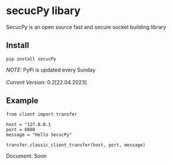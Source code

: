 # secucPy libary
SecucPy is an open source fast and secure socket building library

## Install

```
pip install secucPy

```

*NOTE:* PyPi is updated every Sunday<br></br>
*Current Version:* 0.2[22.04.2023] 


## Example

```
from client import transfer

host = "127.0.0.1
port = 8080
message = "Hello SecucPy"

transfer.classic_client_transfer(host, port, message)
```

Document: Soon
